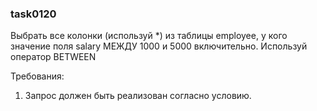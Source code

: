 
### task0120

Выбрать все колонки (используй *) из таблицы employee,
у кого значение поля salary МЕЖДУ 1000 и 5000 включительно.
Используй оператор BETWEEN


Требования:
1.	Запрос должен быть реализован согласно условию.



